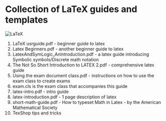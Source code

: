 # Collection of LaTeX guides and templates
![LaTeX](https://img.shields.io/badge/latex-%23008080.svg?style=for-the-badge&logo=latex&logoColor=white)
1. LaTeX usrguide.pdf - beginner guide to latex
2. Latex Beginners.pdf - another beginner guide to latex
3. LatexAndSymLogic_AnIntroduction.pdf - a latex guide introducing Symbolic symbols/Discrete math notation
4. The Not So Short Introduction to LATEX 2.pdf - comprehensive latex guide
5. Using the exam document class.pdf - instructions on how to use the exam class to create exams
6. exam.cls is the exam class that accompanies this guide
7. latex-intro.pdf - intro guide
8. latex-introduction.pdf - 1 page description of latex
9. short-math-guide.pdf - How to typeset Math in Latex - by the American Mathematical Society
10. TexShop tips and tricks